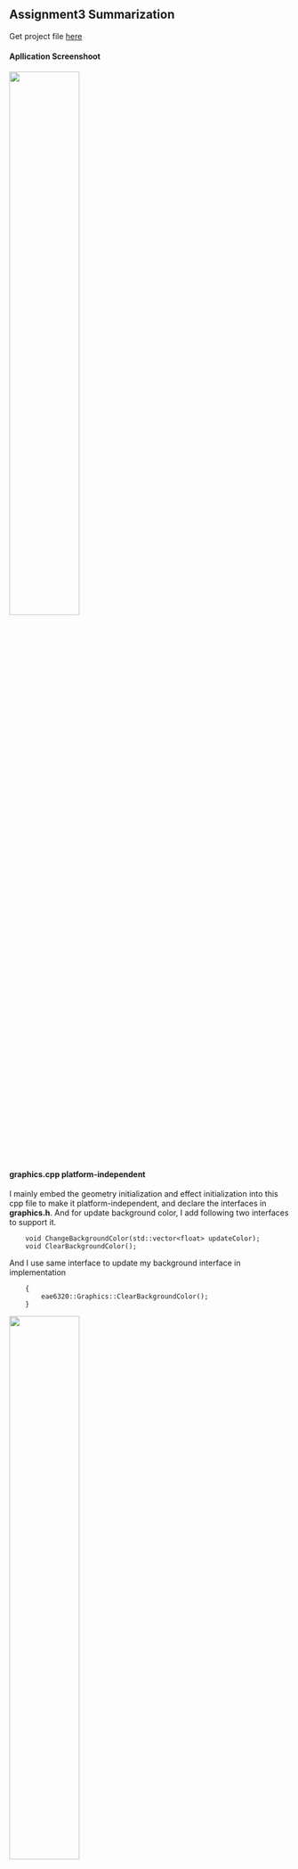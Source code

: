 ## Assignment3 Summarization

Get project file [here](http://www.plutoshe.com/assets/download/Assignment3_MyGame_.zip)

#### Apllication Screenshoot

<img src="http://www.plutoshe.com/assets/content/blogs/assignments/eng2_assignment03_mainwindow.png" width="50%" height="50%" style="margin:auto"/>

#### graphics.cpp platform-independent

I mainly embed the geometry initialization and effect initialization into this cpp file to make it platform-independent, and declare the interfaces in <b>graphics.h</b>. And for update background color, I add following two interfaces to support it.
```
	void ChangeBackgroundColor(std::vector<float> updateColor);
	void ClearBackgroundColor();
```

And I use same interface to update my background interface in implementation
```
    {
        eae6320::Graphics::ClearBackgroundColor();
    }
```

<img src="http://www.plutoshe.com/assets/content/blogs/assignments/eng2_assignment03_updateBackground.png" width="50%" height="50%" style="margin:auto"/>

#### Initialization of effect

I mainly use 2 maps(vertex&fragment) to store the shader data, and the effects only store the shader path they use. Therefore, I need to initialize the shader path to pointed map, and then update corresponding shader to effect.

```
    eae6320::Graphics::Effect effectA, effectB;
    effectA.SetVertexShaderPath("data/shaders/vertex/standard.shader");
    effectA.SetFragmentShaderPath("data/shaders/fragment/change_color.shader");
    effectB.SetVertexShaderPath("data/shaders/vertex/standard.shader");
    effectB.SetFragmentShaderPath("data/shaders/fragment/standard.shader");

    eae6320::Graphics::Env::s_effects.push_back(effectA);
    eae6320::Graphics::Env::s_effects.push_back(effectB);

    for (size_t i = 0; i < eae6320::Graphics::Env::s_effects.size(); i++)
    {
        if (!(result = LoadShaderData(
            eae6320::Graphics::Env::s_effects[i].m_vertexShaderPath,
            eae6320::Graphics::Env::s_vertexShaders,
            eae6320::Graphics::ShaderTypes::Vertex)) ||
            !(result = LoadShaderData(
                eae6320::Graphics::Env::s_effects[i].m_fragmentShaderPath,
                eae6320::Graphics::Env::s_fragmentShaders,
                eae6320::Graphics::ShaderTypes::Fragment)))
        {
            EAE6320_ASSERTF(false, "Can't initialize shader for effect");
            return result;
        }
        if (!(result = eae6320::Graphics::Env::s_effects[i].Load(
            eae6320::Graphics::cShader::s_manager,
            eae6320::Graphics::Env::s_vertexShaders[eae6320::Graphics::Env::s_effects[i].m_vertexShaderPath],
            eae6320::Graphics::Env::s_fragmentShaders[eae6320::Graphics::Env::s_effects[i].m_fragmentShaderPath])))
        {
            EAE6320_ASSERTF(false, "Can't initialize effects");
            return result;
        }

    }
```

And single effect only need to store the path of 2 shader, but consider the handle stored in environment variable, it need cost 60 bytes from sizeof(An effect) and 64 bytes from two pairs<string, eae6320::Graphics::cShader::Handle>.

Currently I think it's the best way for me for the memory of efect.


#### Initialization of geometry
I use following code to intialize the geometry, it needs to define the vertices and the index which a geometry need.

```
    std::vector<eae6320::Graphics::Geometry::cGeometryVertex> verticesA{
        eae6320::Graphics::Geometry::cGeometryVertex(0.0f, 0.0f, 0.0f),
        eae6320::Graphics::Geometry::cGeometryVertex(1.0f, 0.0f, 0.0f),
        eae6320::Graphics::Geometry::cGeometryVertex(0.0f, 1.0f, 0.0f),
        eae6320::Graphics::Geometry::cGeometryVertex(1.0f, 1.0f, 0.0f),
    };
    std::vector<unsigned int> indicesA{ 0, 1, 2, 1, 3, 2 };

    std::vector<eae6320::Graphics::Geometry::cGeometryVertex> verticesB{
        eae6320::Graphics::Geometry::cGeometryVertex(-1.0f, -1.0f, 0.0f),
        eae6320::Graphics::Geometry::cGeometryVertex(0.0f, -1.0f, 0.0f),
        eae6320::Graphics::Geometry::cGeometryVertex(-1.0f, 0.0f, 0.0f),
        eae6320::Graphics::Geometry::cGeometryVertex(-0.3f, -0.3f, 0.0f),
    };

    eae6320::Graphics::Geometry::cGeometryRenderTarget geometryA, geometryB;
    geometryA.InitData(verticesA, indicesA);
    geometryB.InitData(verticesB, indicesA);

    eae6320::Graphics::Env::s_geometries.push_back(
        geometryA
    );
    eae6320::Graphics::Env::s_geometries.push_back(
        geometryB
    );
    for (size_t i = 0; i < eae6320::Graphics::Env::s_geometries.size(); i++)
    {
        auto result_initGeometry = eae6320::Graphics::Env::s_geometries[i].InitDevicePipeline();
        if (!result_initGeometry)
        {
            EAE6320_ASSERT(false);
            if (result)
            {
                result = result_initGeometry;
            }
        }

    }
```

It costs 44 bytes for my geometry object in openGL and 88 bytes in direct3D. I need store 2 vector for vertices and index, and 3 Gluint for opengl env setting, 2 ID3D11Buffer, 1 cVertexFormat::Handle for direct3d env setting. 

I could make it smaller to extract direct3d out of struct and load array into buffer every time it needs to draw. However, for the efficiency, I decide to embed them into struct.
